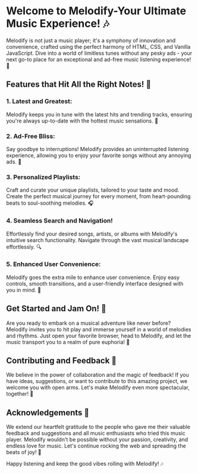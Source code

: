 # Welcome to Melodify-Your Ultimate Music Experience! 🎶

Melodify is not just a music player; it's a symphony of innovation and convenience, crafted using the perfect harmony of HTML, CSS, and Vanilla JavaScript. Dive into a world of limitless tunes without any pesky ads - your next go-to place for an exceptional and ad-free music listening experience! 🚀

## Features that Hit All the Right Notes! 🎵

### 1. Latest and Greatest:
Melodify keeps you in tune with the latest hits and trending tracks, ensuring you're always up-to-date with the hottest music sensations. 🌟

### 2. Ad-Free Bliss:
Say goodbye to interruptions! Melodify provides an uninterrupted listening experience, allowing you to enjoy your favorite songs without any annoying ads. 🚫

### 3. Personalized Playlists:
Craft and curate your unique playlists, tailored to your taste and mood. Create the perfect musical journey for every moment, from heart-pounding beats to soul-soothing melodies. 🎧

### 4. Seamless Search and Navigation!
Effortlessly find your desired songs, artists, or albums with Melodify's intuitive search functionality. Navigate through the vast musical landscape effortlessly. 🔍

### 5. Enhanced User Convenience:
Melodify goes the extra mile to enhance user convenience. Enjoy easy controls, smooth transitions, and a user-friendly interface designed with you in mind. 🎈

## Get Started and Jam On! 🚗

Are you ready to embark on a musical adventure like never before? Melodify invites you to hit play and immerse yourself in a world of melodies and rhythms. Just open your favorite browser, head to Melodify, and let the music transport you to a realm of pure euphoria! 🌌

## Contributing and Feedback 🌟

We believe in the power of collaboration and the magic of feedback! If you have ideas, suggestions, or want to contribute to this amazing project, we welcome you with open arms. Let's make Melodify even more spectacular, together! 🤝

## Acknowledgements 🙏

We extend our heartfelt gratitude to the people who gave me their valuable feedback and suggestions and all music enthusiasts who tried this music player. Melodify wouldn't be possible without your passion, creativity, and endless love for music. Let's continue rocking the web and spreading the beats of joy! 🎉

Happy listening and keep the good vibes rolling with Melodify! 🎶
